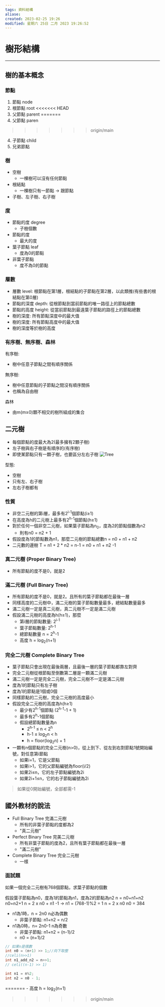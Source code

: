 ```yaml
---
tags: 資料結構
aliase: 
created: 2023-02-25 19:26
modified: 星期六 25日 二月 2023 19:26:52
---
```


# 樹形結構
***
## 樹的基本概念
### 節點
1. 節點 node
2. 根節點 root
<<<<<<< HEAD
3. 父節點 parent
=======
3. 父節點 paren
>>>>>>> origin/main
4. 子節點 child
5. 兄弟節點 
### 樹
- 空樹
	- 一棵樹可以沒有任何節點
- 根結點
	- 一棵樹只有一節點 -> 跟節點
- 子樹、左子樹、右子樹
### 度
- 節點的度 degree
	- 子樹個數
- 節點的度
	- 最大的度
- 葉子節點 leaf
	- 度為0的節點
- 非葉子節點
	- 度不為0的節點
### 層數

- 層數 level: 根節點在第1層，根結點的子節點在第2層，以此類推(有些書的根結點在第0層)
- 節點的深度 depth: 從根節點到當前節點的唯一路徑上的節點總數
- 節點的高度 height: 從當前節點到最遠葉子節點的路徑上的節點總數
- 樹的深度: 所有節點深度中的最大值
- 樹的深度: 所有節點高度中的最大值
- 樹的深度等於樹的高度

### 有序樹、無序樹、森林
有序樹: 
- 樹中任意子節點之間有順序關係

無序樹: 
- 樹中任意節點的子節點之間沒有順序關係
- 也稱為自由樹

森林
- 由m(m≥0)顆不相交的樹所組成的集合

## 二元樹
- 每個節點的度最大為2(最多擁有2顆子樹)
- 左子樹與右子樹是有順序的(有序樹)
- 即使某節點只有一顆子樹，也要區分左右子樹
![Tree](https://4.bp.blogspot.com/-2tpABL2iW9E/WxeYjtVYTiI/AAAAAAAAKO8/Qsp1yDikqWwXOLAW1pJt3t3DoEbxgj2nwCLcBGAs/s1600/Algorithm_strict_full_tree.jpg)

型態:
- 空樹
- 只有左、右子樹
- 左右子樹都有

### 性質
- 非空二元樹的第i層，最多有2<sup>i-1</sup>個節點(i≥1)
- 在高度為h的二元樹上最多有2<sup>h-1</sup>個節點(h≥1)
- 對於任何一個非空二元樹，如果葉子節點為n<sub>0</sub>，度為2的節點個數為n2
	- 則有n0 = n2 + 1 
- 假設度為1的節點數為n1，那麼二元樹的節點總數n = n0 + n1 + n2
- 二元數的邊樹 T = n1 + 2 * n2 = n-1 = n0 + n1 + n2 -1

### 真二元樹 (Proper Binary Tree)
- 所有節點的度不是0，就是2

### 滿二元樹 (Full Binary Tree)
- 所有節點的度不是0，就是2。且所有的葉子節點都在最後一層
- 同樣高度的二元樹中，滿二元樹的葉子節點數量最多，總結點數量最多
- 滿二元樹一定是真二元樹，真二元樹不一定是滿二元樹
- 假設滿二元樹的高度為h(h≥1)，那麼
	- 第i層的節點數量: 2<sup>i-1</sup>
	- 葉子節點數量: 2<sup>h-1</sup>
	- 總節點數量 n = 2<sup>h</sup>-1
	- 高度 h = log<sub>2</sub>(n+1)

### 完全二元樹 Complete Binary Tree
- 葉子節點只會出現在最後兩層，且最後一層的葉子節點都靠左對齊
- 完全二元樹從根節點至倒數第二層是一顆滿二元樹
- 滿二元樹一定是完全二元樹，完全二元樹不一定是滿二元樹
- 度為1的節點只有左子樹
- 度為1的節點是1個或0個
- 同樣節點的二元樹，完全二元樹的高度最小
- 假設完全二元樹的高度為h(h≥1)
	- 最少有2<sup>h-1</sup>個節點 (2<sup>h-1</sup>-1 + 1)
	- 最多有2<sup>h</sup>-1個節點
	- 假設總節點數量為n
		- 2<sup>h-1</sup> ≤ n < 2<sup>h</sup>
		- h-1 ≤ log<sub>2</sub>n < h
		- h = floor(log<sub>2</sub>n) + 1
- 一顆有n個節點的完全二元樹(n>0)，從上到下、從左到右對節點1號開始編號，對任意第i節點
	- 如果i=1，它是父節點
	- 如果i>1，它的父節點編號為floor(i/2)
	- 如果2i≤n，它的左子節點編號為2i
	- 如果2i+1≤n，它的右子節點編號為2i
>如果從0開始編號，全部都需-1

## 國外教材的說法
- Full Binary Tree 完滿二元樹
	- 所有的非葉子節點的度都為2
	- "真二元樹"
- Perfect Binary Tree 完美二元樹
	- 所有非葉子節點的度為2，且所有葉子節點都在最後一層
	- "滿二元樹"
- Complete Binary Tree 完全二元樹
	- 一樣

### 面試題
如果一個完全二元樹有768個節點，求葉子節點的個數

假設葉子節點為n0，度為1的節點為n1，度為2的節點為n2
n = n0+n1+n2 n0=n2+1
n = 2 x n0 + n1 -1 -> n1 = (768-1)%2 = 1
n = 2 x n0
n0 = 384

- n1為1時，n = 2n0 n必為偶數
	- 非葉子節點: n1+n2 = n/2
- n1為0時，n= 2n0-1 n為奇數
	- 非葉子節點: n1+n2 = (n-1)/2
	- n0 = (n+1)/2


```cpp
// 如果n是偶數
int n0 = (n+1) >> 1;//向下取整
//celi(n>>1)
int n1_add_n2 = n>>1;
// celi((n-1) >> 1)

int n1 = n%2;
int n2 = n0 - 1;

```
=======
	- 高度 h = log<sub>2</sub>(n+1)
>>>>>>> origin/main
